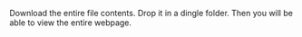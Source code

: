 Download the entire file contents.
Drop it in a dingle folder.
Then you will be able to view the entire webpage.

